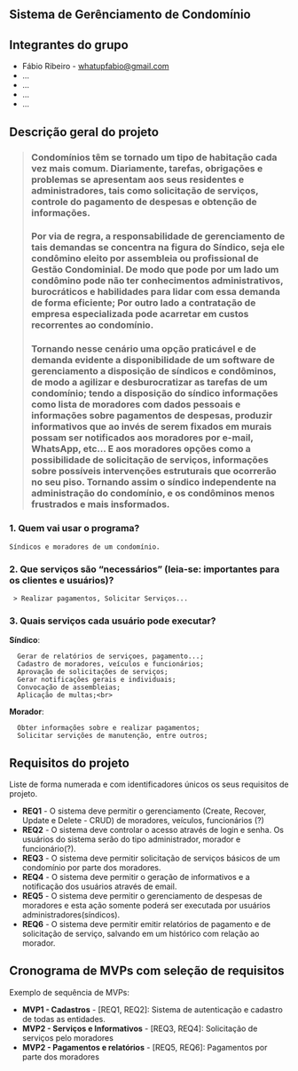 ## Sistema de Gerênciamento de Condomínio

## Integrantes do grupo 
 * Fábio Ribeiro - whatupfabio@gmail.com
 * ...
 * ...
 * ...
 * ...

## Descrição geral do projeto 

>### Condomínios têm se tornado um tipo de habitação cada vez mais comum. Diariamente, tarefas, obrigações e problemas se apresentam aos seus residentes e administradores, tais como solicitação de serviços, controle do pagamento de despesas e obtenção de informações. 
>### Por via de regra, a responsabilidade de gerenciamento de tais demandas se concentra na figura do Síndico, seja ele condômino eleito por assembleia ou profissional de Gestão Condominial. De modo que pode por um lado um condômino pode não ter conhecimentos administrativos, burocráticos e habilidades para lidar com essa demanda de forma eficiente; Por outro lado a contratação de empresa especializada pode acarretar em custos recorrentes ao condomínio. 
>### Tornando nesse cenário uma opção praticável e de demanda evidente a disponibilidade de um software de gerenciamento a disposição de síndicos e condôminos, de modo a agilizar e desburocratizar as tarefas de um condomínio; tendo a disposição do síndico informações como lista de moradores com dados pessoais e informações sobre pagamentos de despesas, produzir informativos que ao invés de serem fixados em murais possam ser notificados aos moradores por e-mail, WhatsApp, etc... E aos moradores opções como a possibilidade de solicitação de serviços, informações sobre possíveis intervenções estruturais que ocorrerão no seu piso. Tornando assim o síndico independente na administração do condomínio, e os condôminos menos frustrados e mais insformados.

 ### 1. Quem vai usar o programa?
	Síndicos e moradores de um condomínio.
 ### 2. Que serviços são “necessários” (leia-se: importantes para os clientes e usuários)?
	 > Realizar pagamentos, Solicitar Serviços...
 ### 3. Quais serviços cada usuário pode executar?
**Síndico**:

	  Gerar de relatórios de serviçoes, pagamento...;
	  Cadastro de moradores, veículos e funcionários;
	  Aprovação de solicitações de serviços;
	  Gerar notificações gerais e individuais;
	  Convocação de assembleias;
	  Aplicação de multas;<br>
**Morador**:
	  
	  Obter informações sobre e realizar pagamentos;
	  Solicitar servições de manutenção, entre outros;
	  
	  
	  
	 

## Requisitos do projeto
Liste de forma numerada e com identificadores únicos os seus requisitos de projeto. 
 * **REQ1** - O sistema deve permitir o gerenciamento (Create, Recover, Update e Delete - CRUD) de moradores, veículos, funcionários (?) 
 * **REQ2** - O sistema deve controlar o acesso através de login e senha. Os usuários do sistema serão do tipo administrador, morador e funcionário(?).
 * **REQ3** - O sistema deve permitir solicitação de serviços básicos de um condomínio por parte dos moradores.
 * **REQ4** - O sistema deve permitir o geração de informativos e a notificação dos usuários através de email.
 * **REQ5** - O sistema deve permitir o gerenciamento de despesas de moradores e esta ação somente poderá ser executada por usuários administradores(síndicos).
 * **REQ6** - O sistema deve permitir emitir relatórios de pagamento e de solicitação de serviço, salvando em um histórico com relação ao morador.
 
## Cronograma de MVPs com seleção de requisitos
Exemplo de sequência de MVPs:
* **MVP1 - Cadastros** - [REQ1, REQ2]: Sistema de autenticação e cadastro de todas as entidades.
* **MVP2 - Serviços e Informativos** - [REQ3, REQ4]: Solicitação de serviços pelo moradores
* **MVP2 - Pagamentos e relatórios** - [REQ5, REQ6]: Pagamentos por parte dos moradores
